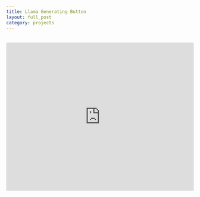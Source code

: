 ```yaml
---
title: Llama Generating Button
layout: full_post
category: projects
---
```


<br/>

<iframe src="http://nick11roberts.github.io/Llama-Web/" 
	height="400" 
	width="100%" 
	frameborder="0" 
	allowTransparency="true">
	<p>Your browser does not support iframes.</p>
</iframe>